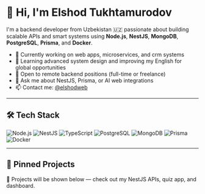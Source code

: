 # 👋 Hi, I'm Elshod Tukhtamurodov

I'm a backend developer from Uzbekistan 🇺🇿 passionate about building scalable APIs and smart systems using **Node.js**, **NestJS**, **MongoDB**, **PostgreSQL**, **Prisma**, and **Docker**.

- 🔭 Currently working on web apps, microservices, and crm systems
- 🌱 Learning advanced system design and improving my English for global opportunities
- 💼 Open to remote backend positions (full-time or freelance)
- 💬 Ask me about NestJS, Prisma, or AI web integrations
- 📫 Contact me: [@elshodweb](https://t.me/elshodweb)

---

## 🛠️ Tech Stack

![Node.js](https://img.shields.io/badge/-Node.js-339933?style=flat&logo=node.js&logoColor=white)
![NestJS](https://img.shields.io/badge/-NestJS-E0234E?style=flat&logo=nestjs&logoColor=white)
![TypeScript](https://img.shields.io/badge/-TypeScript-007ACC?style=flat&logo=typescript&logoColor=white)
![PostgreSQL](https://img.shields.io/badge/-PostgreSQL-336791?style=flat&logo=postgresql&logoColor=white)
![MongoDB](https://img.shields.io/badge/-MongoDB-47A248?style=flat&logo=mongodb&logoColor=white)
![Prisma](https://img.shields.io/badge/-Prisma-2D3748?style=flat&logo=prisma&logoColor=white)
![Docker](https://img.shields.io/badge/-Docker-2496ED?style=flat&logo=docker&logoColor=white)

---

## 📌 Pinned Projects

📂 Projects will be shown below — check out my NestJS APIs, quiz app, and dashboard.
